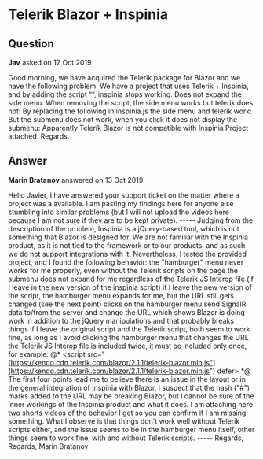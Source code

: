 # Telerik Blazor + Inspinia

## Question

**Jav** asked on 12 Oct 2019

Good morning, we have acquired the Telerik package for Blazor and we have the following problem: We have a project that uses Telerik + Inspinia, and by adding the script “<script src=" _ framework / blazor.server.js "> </script>”, inspinia stops working. Does not expand the side menu. When removing the script, the side menu works but telerik does not: By replacing the following in inspinia.js the side menu and telerik work: But the submenu does not work, when you click it does not display the submenu: Apparently Telerik Blazor is not compatible with Inspinia Project attached. Regards.

## Answer

**Marin Bratanov** answered on 13 Oct 2019

Hello Javier, I have answered your support ticket on the matter where a project was a available. I am pasting my findings here for anyone else stumbling into similar problems (but I will not upload the videos here because I am not sure if they are to be kept private). ----- Judging from the description of the problem, Inspinia is a jQuery-based tool, which is not something that Blazor is designed for. We are not familiar with the Inspinia product, as it is not tied to the framework or to our products, and as such we do not support integrations with it. Nevertheless, I tested the provided project, and I found the following behavior: the "hamburger" menu never works for me properly, even without the Telerik scripts on the page the submenu does not expand for me regardless of the Telerik JS Interop file (if I leave in the new version of the inspinia script) if I leave the new version of the script, the hamburger menu expands for me, but the URL still gets changed (see the next point) clicks on the hamburger menu send SignalR data to/from the server and change the URL which shows Blazor is doing work in addition to the jQuery manipulations and that probably breaks things if I leave the original script and the Telerik script, both seem to work fine, as long as I avoid clicking the hamburger menu that changes the URL the Telerik JS Interop file is included twice, it must be included only once, for example: <base href="~/" /> @* <script src="[https://kendo.cdn.telerik.com/blazor/2.1.1/telerik-blazor.min.js"](https://kendo.cdn.telerik.com/blazor/2.1.1/telerik-blazor.min.js") defer></script> *@<script src="_content/telerik.ui.for.blazor/js/telerik-blazor.js" defer></script> The first four points lead me to believe there is an issue in the layout or in the general integration of Inspinia with Blazor. I suspect that the hash ("#") marks added to the URL may be breaking Blazor, but I cannot be sure of the inner workings of the Inspinia product and what it does. I am attaching here two shorts videos of the behavior I get so you can confirm if I am missing something. What I observe is that things don't work well without Telerik scripts either, and the issue seems to be in the hamburger menu itself, other things seem to work fine, with and without Telerik scripts. ----- Regards, Regards, Marin Bratanov
